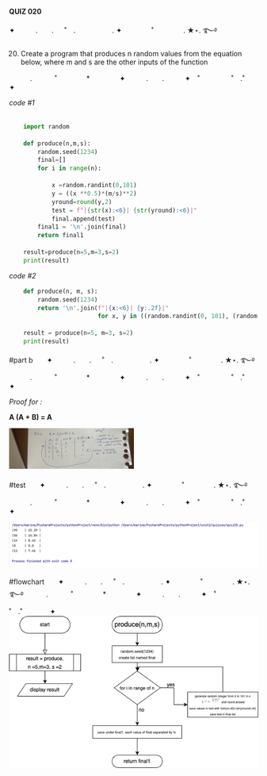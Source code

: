 **QUIZ 020** 

✦　　　.　　. 　 ˚　.　　　　　 . ✦　　　 　˚　　　　 . ★⋆. ࿐࿔ 

 
20. Create a program that produces n random values from the equation below, where m and s are the other inputs of the function 

　　　.   　　˚　　 　　*　　 　　✦　　　.　　.　　　✦　˚ 　　　　 ˚　.˚　　　　✦

*code #1*
```.py

    import random
    
    def produce(n,m,s):
        random.seed(1234)
        final=[]
        for i in range(n):
    
            x =random.randint(0,101)
            y = ((x **0.5)*(m/s)**2)
            yround=round(y,2)
            test = f"|{str(x):<6}| {str(yround):<6}|"
            final.append(test)
        final1 = '\n'.join(final)
        return final1
    
    result=produce(n=5,m=3,s=2)
    print(result)

```
*code #2*
```.py
    def produce(n, m, s):
        random.seed(1234)
        return '\n'.join(f"|{x:<6}| {y:.2f}|"
                         for x, y in ((random.randint(0, 101), (random.randint(0, 101) ** (1/2* ((m / s) ** 2)))) for _ in range(n)))
    
    result = produce(n=5, m=3, s=2)
    print(result)
```


#part b　　✦　　　.　　. 　 ˚　.　　　　　 . ✦　　　 　˚　　　　 . ★⋆. ࿐࿔ 
　　　.   　　˚　　 　　*　　 　　✦　　　.　　.　　　✦　˚ 　　　　 ˚　.˚　　　　✦

*Proof for :*

**A (A + B) = A**

<img src="https://github.com/marinamen/CS2023/blob/main/unit%202/quizzes/pictures/20.jpeg" width=50% height=50%>


#test　　✦　　　.　　. 　 ˚　.　　　　　 . ✦　　　 　˚　　　　 . ★⋆. ࿐࿔ 
　　　.   　　˚　　 　　*　　 　　✦　　　.　　.　　　✦　˚ 　　　　 ˚　.˚　　　　✦

![](https://github.com/marinamen/CS2023/blob/main/unit%202/quizzes/pictures/Screenshot%202023-11-16%20at%2014.51.57.png)

#flowchart　　✦　　　.　　. 　 ˚　.　　　　　 . ✦　　　 　˚　　　　 . ★⋆. ࿐࿔ 
　　　.   　　˚　　 　　*　　 　　✦　　　.　　.　　　✦　˚ 　　　　 ˚　.˚　　　　✦
![](https://github.com/marinamen/CS2023/blob/main/unit%202/quizzes/pictures/quizz20.drawio%20(1).png)
